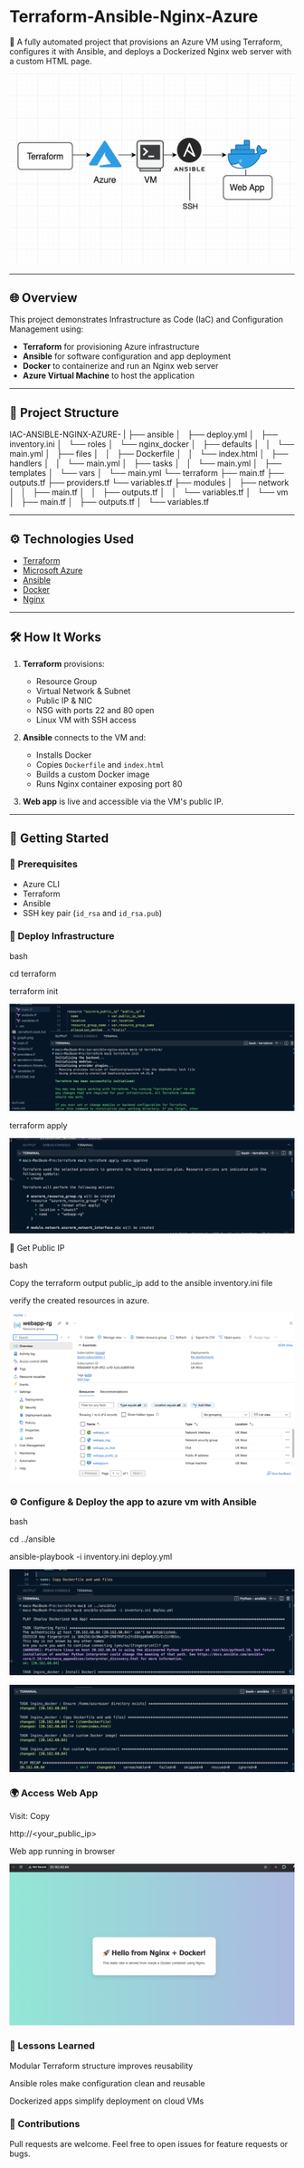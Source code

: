 # Terraform-Ansible-Nginx-Azure

🚀 A fully automated project that provisions an Azure VM using Terraform, configures it with Ansible, and deploys a Dockerized Nginx web server with a custom HTML page.

![Diagram](Screenshots/Diagram.png)


---

## 🌐 Overview

This project demonstrates Infrastructure as Code (IaC) and Configuration Management using:
- **Terraform** for provisioning Azure infrastructure
- **Ansible** for software configuration and app deployment
- **Docker** to containerize and run an Nginx web server
- **Azure Virtual Machine** to host the application

---

## 📁 Project Structure
IAC-ANSIBLE-NGINX-AZURE-
|
├── ansible
│   ├── deploy.yml
│   ├── inventory.ini
│   └── roles
│       └── nginx_docker
│           ├── defaults
│           │   └── main.yml
│           ├── files
│           │   ├── Dockerfile
│           │   └── index.html
│           ├── handlers
│           │   └── main.yml
│           ├── tasks
│           │   └── main.yml
│           ├── templates
│           └── vars
│               └── main.yml
└── terraform
    ├── main.tf
    ├── outputs.tf
    ├── providers.tf
    └── variables.tf
    ├── modules
    │   ├── network
    │   │   ├── main.tf
    │   │   ├── outputs.tf
    │   │   └── variables.tf
    │   └── vm
    │       ├── main.tf
    │       ├── outputs.tf
    │       └── variables.tf

---

## ⚙️ Technologies Used

- [Terraform](https://www.terraform.io/)
- [Microsoft Azure](https://azure.microsoft.com/)
- [Ansible](https://www.ansible.com/)
- [Docker](https://www.docker.com/)
- [Nginx](https://www.nginx.com/)

---

## 🛠️ How It Works

1. **Terraform** provisions:
   - Resource Group
   - Virtual Network & Subnet
   - Public IP & NIC
   - NSG with ports 22 and 80 open
   - Linux VM with SSH access

2. **Ansible** connects to the VM and:
   - Installs Docker
   - Copies `Dockerfile` and `index.html`
   - Builds a custom Docker image
   - Runs Nginx container exposing port 80

3. **Web app** is live and accessible via the VM's public IP.

---

## 🚀 Getting Started

### 🔧 Prerequisites
   - Azure CLI
   - Terraform
   - Ansible
   - SSH key pair (`id_rsa` and `id_rsa.pub`)

### 🧱 Deploy Infrastructure

   bash

   cd terraform

   terraform init
   
   ![terraform init](Screenshots/terraform-init.png)

   terraform apply

   ![creating resources](Screenshots/terraform-res-creation.png)

🔐 Get Public IP
   
   bash
   
   Copy the terraform output public_ip add to the ansible inventory.ini file

   verify the created resources in azure.


   ![resources in azure](Screenshots/azure-resources.png)

### ⚙️ Configure & Deploy the app to azure vm with Ansible

   bash

   cd ../ansible

   ansible-playbook -i inventory.ini deploy.yml


   ![deploying ansible](Screenshots/deploying-the-app.png)


   ![live web](Screenshots/Deployed-to-azure.png)

### 🌍 Access Web App

Visit:
Copy

http://<your_public_ip>

Web app running in browser

![web live](Screenshots/Live-web.png)

### 🧠 Lessons Learned
   Modular Terraform structure improves reusability

   Ansible roles make configuration clean and reusable

   Dockerized apps simplify deployment on cloud VMs


### 🤝 Contributions
   Pull requests are welcome. Feel free to open issues for feature requests or bugs.